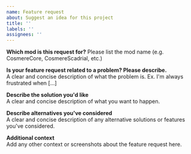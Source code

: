```yaml
---
name: Feature request
about: Suggest an idea for this project
title: ''
labels: ''
assignees: ''
---
```


**Which mod is this request for?**
Please list the mod name (e.g. CosmereCore, CosmereScadrial, etc.)

**Is your feature request related to a problem? Please describe.**  
A clear and concise description of what the problem is. Ex. I'm always frustrated when [...]

**Describe the solution you'd like**  
A clear and concise description of what you want to happen.

**Describe alternatives you've considered**  
A clear and concise description of any alternative solutions or features you've considered.

**Additional context**  
Add any other context or screenshots about the feature request here.
